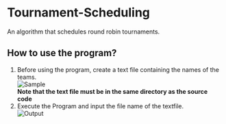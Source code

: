 # Tournament-Scheduling
An algorithm that schedules round robin tournaments.
## How to use the program?
1. Before using the program, create a text file containing the names of the teams.  
![Sample](http://i68.tinypic.com/14v7i3b.jpg)  
**Note that the text file must be in the same directory as the source code**  
2. Execute the Program and input the file name of the textfile.  
![Output](http://i63.tinypic.com/2qarehe.jpg)

